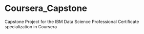 # Coursera_Capstone
Capstone Project for the IBM Data Science Professional Certificate specialization in Coursera
